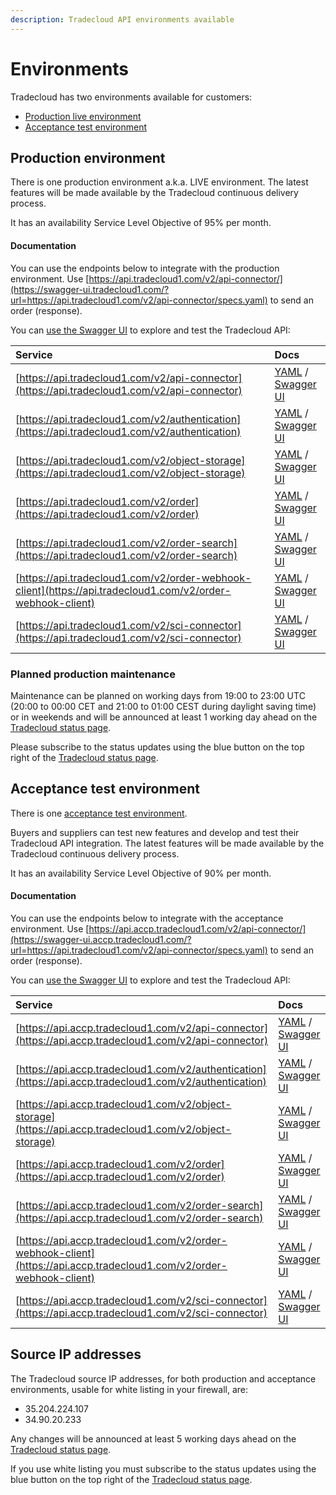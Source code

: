 ```yaml
---
description: Tradecloud API environments available
---
```


# Environments

Tradecloud has two environments available for customers:

* [Production live environment](environments.md#production-environment)
* [Acceptance test environment](environments.md#acceptance-test-environment)

## Production environment

There is one production environment a.k.a. LIVE environment. The latest features will be made available by the Tradecloud continuous delivery process.

It has an availability Service Level Objective of 95% per month.

#### Documentation

You can use the endpoints below to integrate with the production environment. Use [https://api.tradecloud1.com/v2/api-connector/](https://swagger-ui.tradecloud1.com/?url=https://api.tradecloud1.com/v2/api-connector/specs.yaml) to send an order \(response\).

You can [use the Swagger UI](tools/swagger-ui.md) to explore and test the Tradecloud API:

| Service | Docs |
| :--- | :--- |
| [https://api.tradecloud1.com/v2/api-connector](https://api.tradecloud1.com/v2/api-connector) | [YAML](https://api.tradecloud1.com/v2/api-connector/specs.yaml) / [Swagger UI](https://swagger-ui.tradecloud1.com/?url=https://api.tradecloud1.com/v2/api-connector/specs.yaml) |
| [https://api.tradecloud1.com/v2/authentication](https://api.tradecloud1.com/v2/authentication) | [YAML](https://api.tradecloud1.com/v2/authentication/specs.yaml) / [Swagger UI](https://swagger-ui.tradecloud1.com/?url=https://api.tradecloud1.com/v2/authentication/specs.yaml) |
| [https://api.tradecloud1.com/v2/object-storage](https://api.tradecloud1.com/v2/object-storage) | [YAML](https://api.tradecloud1.com/v2/object-storage/specs.yaml) / [Swagger UI](https://swagger-ui.tradecloud1.com/?url=https://api.tradecloud1.com/v2/object-storage/specs.yaml) |
| [https://api.tradecloud1.com/v2/order](https://api.tradecloud1.com/v2/order) | [YAML](https://api.tradecloud1.com/v2/order/specs.yaml) / [Swagger UI](https://swagger-ui.tradecloud1.com/?url=https://api.tradecloud1.com/v2/order/specs.yaml) |
| [https://api.tradecloud1.com/v2/order-search](https://api.tradecloud1.com/v2/order-search) | [YAML](https://api.tradecloud1.com/v2/order-search/specs.yaml) / [Swagger UI](https://swagger-ui.tradecloud1.com/?url=https://api.tradecloud1.com/v2/order-search/specs.yaml) |
| [https://api.tradecloud1.com/v2/order-webhook-client](https://api.tradecloud1.com/v2/order-webhook-client) | [YAML](https://api.tradecloud1.com/v2/order-webhook-client/specs.yaml) / [Swagger UI](https://swagger-ui.tradecloud1.com/?url=https://api.tradecloud1.com/v2/order-webhook-client/specs.yaml) |
| [https://api.tradecloud1.com/v2/sci-connector](https://api.tradecloud1.com/v2/sci-connector) | [YAML](https://api.tradecloud1.com/v2/sci-connector/specs.yaml) / [Swagger UI](https://swagger-ui.tradecloud1.com/?url=https://api.tradecloud1.com/v2/sci-connector/specs.yaml) |

### Planned production maintenance

Maintenance can be planned on working days from 19:00 to 23:00 UTC \(20:00 to 00:00 CET and 21:00 to 01:00 CEST during daylight saving time\) or in weekends and will be announced at least 1 working day ahead on the [Tradecloud status page](http://status.tradecloud1.com).

Please subscribe to the status updates using the blue button on the top right of the [Tradecloud status page](http://status.tradecloud1.com).

## Acceptance test environment

There is one [acceptance test environment](https://api.accp.tradecloud1.com).

Buyers and suppliers can test new features and develop and test their Tradecloud API integration. The latest features will be made available by the Tradecloud continuous delivery process.

It has an availability Service Level Objective of 90% per month.

#### Documentation

You can use the endpoints below to integrate with the acceptance environment. Use [https://api.accp.tradecloud1.com/v2/api-connector/](https://swagger-ui.accp.tradecloud1.com/?url=https://api.tradecloud1.com/v2/api-connector/specs.yaml) to send an order \(response\).

You can [use the Swagger UI](tools/swagger-ui.md) to explore and test the Tradecloud API:

| Service | Docs |
| :--- | :--- |
| [https://api.accp.tradecloud1.com/v2/api-connector](https://api.accp.tradecloud1.com/v2/api-connector) | [YAML](https://api.accp.tradecloud1.com/v2/api-connector/specs.yaml) / [Swagger UI](https://swagger-ui.accp.tradecloud1.com/?url=https://api.accp.tradecloud1.com/v2/api-connector/specs.yaml) |
| [https://api.accp.tradecloud1.com/v2/authentication](https://api.accp.tradecloud1.com/v2/authentication) | [YAML](https://api.accp.tradecloud1.com/v2/authentication/specs.yaml) / [Swagger UI](https://swagger-ui.accp.tradecloud1.com/?url=https://api.accp.tradecloud1.com/v2/authentication/specs.yaml) |
| [https://api.accp.tradecloud1.com/v2/object-storage](https://api.accp.tradecloud1.com/v2/object-storage) | [YAML](https://api.accp.tradecloud1.com/v2/object-storage/specs.yaml) / [Swagger UI](https://swagger-ui.accp.tradecloud1.com/?url=https://api.accp.tradecloud1.com/v2/object-storage/specs.yaml) |
| [https://api.accp.tradecloud1.com/v2/order](https://api.accp.tradecloud1.com/v2/order) | [YAML](https://api.accp.tradecloud1.com/v2/order/specs.yaml) / [Swagger UI](https://swagger-ui.accp.tradecloud1.com/?url=https://api.accp.tradecloud1.com/v2/order/specs.yaml) |
| [https://api.accp.tradecloud1.com/v2/order-search](https://api.accp.tradecloud1.com/v2/order-search) | [YAML](https://api.accp.tradecloud1.com/v2/order-search/specs.yaml) / [Swagger UI](https://swagger-ui.accp.tradecloud1.com/?url=https://api.accp.tradecloud1.com/v2/order-search/specs.yaml) |
| [https://api.accp.tradecloud1.com/v2/order-webhook-client](https://api.accp.tradecloud1.com/v2/order-webhook-client) | [YAML](https://api.accp.tradecloud1.com/v2/order-webhook-client/specs.yaml) / [Swagger UI](https://swagger-ui.accp.tradecloud1.com/?url=https://api.accp.tradecloud1.com/v2/order-webhook-client/specs.yaml) |
| [https://api.accp.tradecloud1.com/v2/sci-connector](https://api.accp.tradecloud1.com/v2/sci-connector) | [YAML](https://api.accp.tradecloud1.com/v2/sci-connector/specs.yaml) / [Swagger UI](https://swagger-ui.accp.tradecloud1.com/?url=https://api.accp.tradecloud1.com/v2/sci-connector/specs.yaml) |

## Source IP addresses

The Tradecloud source IP addresses, for both production and acceptance environments, usable for white listing in your firewall, are:

- 35.204.224.107
- 34.90.20.233

Any changes will be announced at least 5 working days ahead on the [Tradecloud status page](http://status.tradecloud1.com).

If you use white listing you must subscribe to the status updates using the blue button on the top right of the [Tradecloud status page](http://status.tradecloud1.com).
